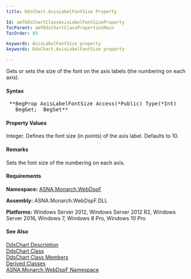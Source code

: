 ```yaml
---
title: DdsChart.AxisLabelFontSize Property

Id: amfDdsChartClassAxisLabelFontSizeProperty
TocParent: amfDdsChartClassPropertiesMain
TocOrder: 03

keywords: AxisLabelFontSize property
keywords: DdsChart.AxisLabelFontSize property

---
```


Gets or sets the size of the font on the axis labels (the numbering on each axis).

#### Syntax
<pre class="prettyprint"> **BegProp AxisLabelFontSize Access(*Public) Type(*Int)
   BegGet;  BegSet** </pre>

#### Property Values
Integer. Defines the font size (in points) of the axis label. Defaults to 10.

#### Remarks
Sets the font size of the numbering on each axis.

#### Requirements
**Namespace:** [ASNA.Monarch.WebDspF](amfWebDspFNamespace.html)

**Assembly:** ASNA.Monarch.WebDspF.DLL

**Platforms:** Windows Server 2012, Windows Server 2012 R2, Windows Server 2016, Windows 7, Windows 8 Pro, Windows 10 Pro

#### See Also
[DdsChart Description](amfUnderstandingCharts.html)<br /> [ DdsChart Class](amfDdsChartClass.html) <br /> [ DdsChart Class Members](amfDdsChartClassMembers.html) <br /> [ Derived Classes](amfDdsChartDerivedClasses.html) <br /> [ ASNA.Monarch.WebDspF Namespace](amfWebDspFNamespace.html) 

